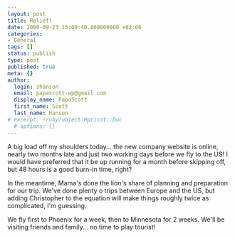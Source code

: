 ```yaml
---
layout: post
title: Relief!
date: 2000-09-23 15:09:40.000000000 +02:00
categories:
- General
tags: []
status: publish
type: post
published: true
meta: {}
author:
  login: shanson
  email: papascott-wp@gmail.com
  display_name: PapaScott
  first_name: Scott
  last_name: Hanson
# excerpt: !ruby/object:Hpricot::Doc
  # options: {}
---
```

<p>A big load off my shoulders today... the new company website is online, nearly two months late and just two working days before we fly to the US! I would have preferred that it be up running for a month before skipping off, but 48 hours is a good burn-in time, right?</p>
<p>In the meantime, Mama's done the lion's share of planning and preparation for our trip. We've done plenty o trips between Europe and the US, but adding Christopher to the equation will make things roughly twice as complicated, I'm guessing.</p>
<p>We fly first to Phoenix for a week, then to Minnesota for 2 weeks. We'll be visiting friends and family... no time to play tourist!</p>
